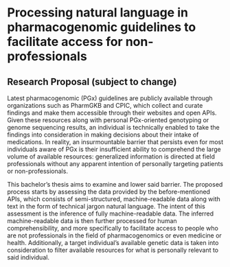 # Processing natural language in pharmacogenomic guidelines to facilitate access for non-professionals

## Research Proposal (subject to change)

Latest pharmacogenomic (PGx) guidelines are publicly available through organizations such as PharmGKB and CPIC, which collect and curate findings and make them accessible through their websites and open APIs.
Given these resources along with personal PGx-oriented genotyping or genome sequencing results, an individual is technically enabled to take the findings into consideration in making decisions about their intake of medications.
In reality, an insurmountable barrier that persists even for most individuals aware of PGx is their insufficient ability to comprehend the large volume of available resources:
generalized information is directed at field professionals without any apparent intention of personally targeting patients or non-professionals.

This bachelor’s thesis aims to examine and lower said barrier.
The proposed process starts by assessing the data provided by the before-mentioned APIs, which consists of semi-structured, machine-readable data along with text in the form of technical jargon natural language.
The intent of this assessment is the inference of fully machine-readable data.
The inferred machine-readable data is then further processed for human comprehensibility, and more specifically to facilitate access to people who are not professionals in the field of pharmacogenomics or even medicine or health.
Additionally, a target individual’s available genetic data is taken into consideration to filter available resources for what is personally relevant to said individual.

